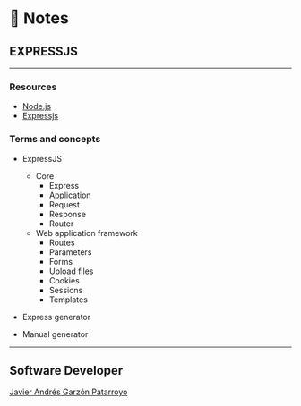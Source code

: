 # :memo: Notes
## EXPRESSJS
---
### Resources
* [Node.js](https://nodejs.org)
* [Expressjs](https://expressjs.com/)
### Terms and concepts
* ExpressJS
  * Core
    - Express
    - Application
    - Request
    - Response
    - Router
  * Web application framework
    - Routes
    - Parameters
    - Forms
    - Upload files
    - Cookies
    - Sessions
    - Templates

* Express generator

* Manual generator
---
## Software Developer
[Javier Andrés Garzón Patarroyo](https://javierandresgp.com)
